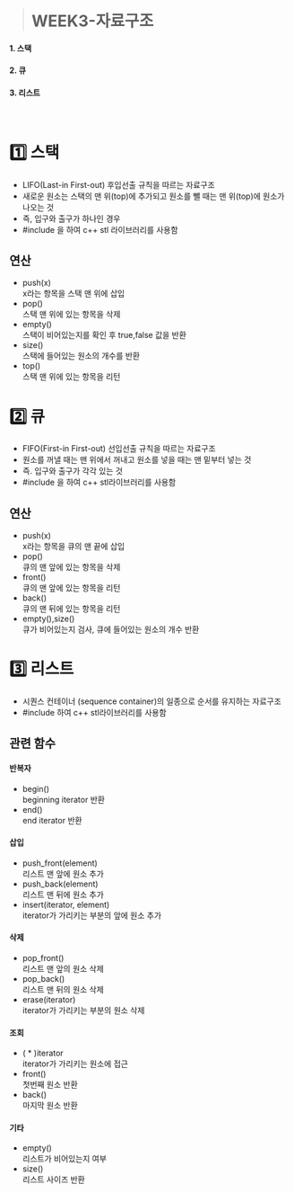 > # WEEK3-자료구조
#### 1. 스택
#### 2. 큐
#### 3. 리스트
</br>

# 1️⃣ 스택
* LIFO(Last-in First-out) 후입선출 규칙을 따르는 자료구조
* 새로운 원소는 스택의 맨 위(top)에 추가되고 원소를 뺄 때는 맨 위(top)에 원소가 나오는 것
* 즉, 입구와 출구가 하나인 경우
* #include <stack>을 하여 c++ stl 라이브러리를 사용함
  
## 연산
* push(x)
  </br>
  x라는 항목을 스택 맨 위에 삽입 
* pop() 
  </br>
  스택 맨 위에 있는 항목을 삭제 
* empty() 
  </br>
  스택이 비어있는지를 확인 후 true,false 값을 반환 
* size()
  </br> 
  스택에 들어있는 원소의 개수를 반환 
* top() 
  </br>
  스택 맨 위에 있는 항목을 리턴

# 2️⃣ 큐
*  FIFO(First-in First-out) 선입선출 규칙을 따르는 자료구조
* 원소를 꺼낼 때는 맨 위에서 꺼내고 원소를 넣을 때는 맨 밑부터 넣는 것
* 즉. 입구와 출구가 각각 있는 것
* #include <queue>을 하여 c++ stl라이브러리를 사용함
  
## 연산
* push(x) 
   </br>
   x라는 항목을 큐의 맨 끝에 삽입
* pop()
  </br>
  큐의 맨 앞에 있는 항목을 삭제 
* front()
  </br>
  큐의 맨 앞에 있는 항목을 리턴 
* back()
  </br>
  큐의 맨 뒤에 있는 항목을 리턴 
* empty(),size()
  </br>
  큐가 비어있는지 검사, 큐에 들어있는 원소의 개수 반환

# 3️⃣ 리스트
* 시퀀스 컨테이너 (sequence container)의 일종으로 순서를 유지하는 자료구조
* #include <list> 하여 c++ stl라이브러리를 사용함

## 관련 함수
#### 반복자
* begin()
  </br>
  beginning iterator 반환
* end()
  </br>
  end iterator 반환
#### 삽입
* push_front(element)
  </br>
  리스트 맨 앞에 원소 추가
* push_back(element)
  </br>
  리스트 맨 뒤에 원소 추가
* insert(iterator, element)
  </br>
  iterator가 가리키는 부분의 앞에 원소 추가
#### 삭제
* pop_front()
  </br>
  리스트 맨 앞의 원소 삭제
* pop_back()
  </br>
  리스트 맨 뒤의 원소 삭제
* erase(iterator)
  </br>
  iterator가 가리키는 부분의 원소 삭제
#### 조회
* ( * )iterator
  </br>
  iterator가 가리키는 원소에 접근
* front()
  </br>
  첫번째 원소 반환
* back()
  </br>
  마지막 원소 반환

#### 기타
* empty()
  </br>
  리스트가 비어있는지 여부
* size()
  </br>
  리스트 사이즈 반환
